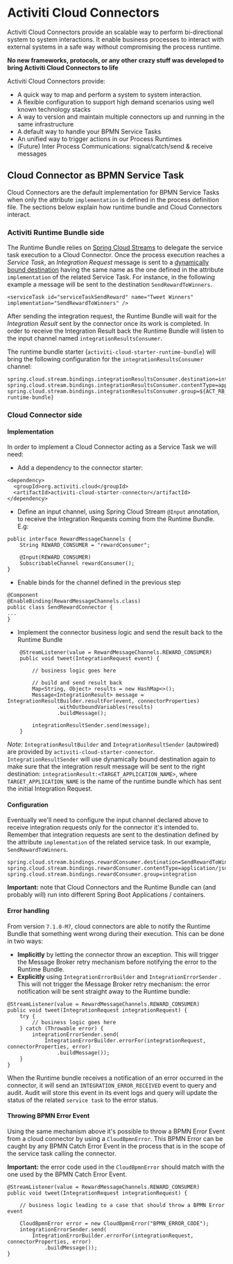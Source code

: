 # Activiti Cloud Connectors

Activiti Cloud Connectors provide an scalable way to perform bi-directional system to system interactions. It enable business processes to interact with external systems in a safe way without compromising the process runtime.

**No new frameworks, protocols, or any other crazy stuff was developed to bring Activiti Cloud Connectors to life**

Activiti Cloud Connectors provide:

* A quick way to map and perform a system to system interaction.
* A flexible configuration to support high demand scenarios using well known technology stacks
* A way to version and maintain multiple connectors up and running in the same infrastructure
* A default way to handle your BPMN Service Tasks
* An unified way to trigger actions in our Process Runtimes
* \(Future\) Inter Process Communications: signal/catch/send & receive messages

## Cloud Connector as BPMN Service Task

Cloud Connectors are the default implementation for BPMN Service Tasks when only the attribute `implementation` is defined in the process definition file. The sections below explain how runtime bundle and Cloud Connectors interact.

### Activiti Runtime Bundle side

The Runtime Bundle relies on [Spring Cloud Streams](https://docs.spring.io/spring-cloud-stream/docs/current/reference/htmlsingle/) to delegate the service task execution to a Cloud Connector. Once the process execution reaches a _Service Task_, an _Integration Request_ message is sent to a [dynamically bound destination](https://docs.spring.io/spring-cloud-stream/docs/current/reference/htmlsingle/#dynamicdestination) having the same name as the one defined in the attribute `implementation` of the related Service Task. For instance, in the following example a message will be sent to the destination `SendRewardToWinners`.

`<serviceTask id="serviceTaskSendReward" name="Tweet Winners" implementation="SendRewardToWinners" />`

After sending the integration request, the Runtime Bundle will wait for the _Integration Result_ sent by the connector once its work is completed. In order to receive the Integration Result back the Runtime Bundle will listen to the input channel named `integrationResultsConsumer`.

The runtime bundle starter \(`activiti-cloud-starter-runtime-bundle`\) will bring the following configuration for the `integrationResultsConsumer` channel:

```text
spring.cloud.stream.bindings.integrationResultsConsumer.destination=integrationResult:${spring.application.name}
spring.cloud.stream.bindings.integrationResultsConsumer.contentType=application/json
spring.cloud.stream.bindings.integrationResultsConsumer.group=${ACT_RB_APP_NAME:my-runtime-bundle}
```

### Cloud Connector side

#### Implementation

In order to implement a Cloud Connector acting as a Service Task we will need:

* Add a dependency to the connector starter:

```text
<dependency>
  <groupId>org.activiti.cloud</groupId>
  <artifactId>activiti-cloud-starter-connector</artifactId>
</dependency>
```

* Define an input channel, using Spring Cloud Stream `@Input` annotation, to receive the Integration Requests coming from the Runtime Bundle. E.g:

```text
public interface RewardMessageChannels {
    String REWARD_CONSUMER = "rewardConsumer";

    @Input(REWARD_CONSUMER)
    SubscribableChannel rewardConsumer();
}
```

* Enable binds for the channel defined in the previous step

```text
@Component
@EnableBinding(RewardMessageChannels.class)
public class SendRewardConnector {
...
}
```

* Implement the connector business logic and send the result back to the Runtime Bundle

```text
    @StreamListener(value = RewardMessageChannels.REWARD_CONSUMER)
    public void tweet(IntegrationRequest event) {

        // business logic goes here

        // build and send result back
        Map<String, Object> results = new HashMap<>();
        Message<IntegrationResult> message = IntegrationResultBuilder.resultFor(event, connectorProperties)
                .withOutboundVariables(results)
                .buildMessage();

        integrationResultSender.send(message);
    }
```

_Note:_ `IntegrationResultBuilder` and `IntegrationResultSender` \(autowired\) are provided by `activiti-cloud-starter-connector`. `IntegrationResultSender` will use dynamically bound destination again to make sure that the integration result message will be sent to the right destination: `integrationResult:<TARGET_APPLICATION_NAME>`, where `TARGET_APPLICATION_NAME` is the name of the runtime bundle which has sent the initial Integration Request.

#### Configuration

Eventually we'll need to configure the input channel declared above to receive integration requests only for the connector it's intended to. Remember that integration requests are sent to the destination defined by the attribute `implementation` of the related service task. In our example, `SendRewardToWinners`.

```text
spring.cloud.stream.bindings.rewardConsumer.destination=SendRewardToWinners
spring.cloud.stream.bindings.rewardConsumer.contentType=application/json
spring.cloud.stream.bindings.rewardConsumer.group=integration
```

**Important:** note that Cloud Connectors and the Runtime Bundle can \(and probably will\) run into different Spring Boot Applications / containers.

#### Error handling

From version `7.1.0-M7`, cloud connectors are able to notify the Runtime Bundle that something went wrong during their execution. This can be done in two ways:

* **Implicitly** by letting the connector throw an exception. This will trigger the Message Broker retry mechanism before notifying the error to the Runtime Bundle.
* **Explicitly** using `IntegrationErrorBuilder` and `IntegrationErrorSender` . This will not trigger the Message Broker retry mechanism: the error notification will be sent straight away to the Runtime bundle:

```markup
@StreamListener(value = RewardMessageChannels.REWARD_CONSUMER)
public void tweet(IntegrationRequest integrationRequest) {
    try {
        // business logic goes here
    } catch (Throwable error) {
        integrationErrorSender.send(
            IntegrationErrorBuilder.errorFor(integrationRequest, connectorProperties, error)
                .buildMessage());
    }
}
```

When the Runtime bundle receives a notification of an error occurred in the connector, it will send an `INTEGRATION_ERROR_RECEIVED` event to query and audit. Audit will store this event in its event logs and query will update the status of the related `service task` to the error status.

#### Throwing BPMN Error Event

Using the same mechanism above it's possible to throw a BPMN Error Event from a cloud connector by  using a `CloudBpmnError`. This BPMN Error can be caught by any BPMN Catch Error Event in the process that is in the scope of the service task calling the connector. 

**Important:** the error code used in the `CloudBpmnError` should match with the one used by the BPMN Catch Error Event.

```markup
@StreamListener(value = RewardMessageChannels.REWARD_CONSUMER)
public void tweet(IntegrationRequest integrationRequest) {
    
    // business logic leading to a case that should throw a BPMN Error event
    
    CloudBpmnError error = new CloudBpmnError("BPMN_ERROR_CODE");
    integrationErrorSender.send(
        IntegrationErrorBuilder.errorFor(integrationRequest, connectorProperties, error)
            .buildMessage());
}

```

